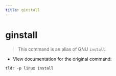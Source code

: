 ```yaml
---
title: ginstall
---
```

# ginstall

> This command is an alias of GNU `install`.

- View documentation for the original command:

`tldr -p linux install`
